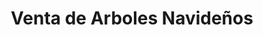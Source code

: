 ---
title: "Venta de Arboles Navideños"
url: /guadalupe-de-cartago/venta-de-arboles-navidenos/
shop: floristería
---